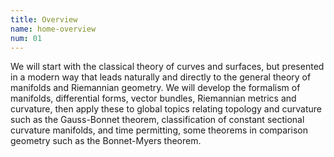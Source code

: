```yaml
---
title: Overview
name: home-overview
num: 01
---
```


<p>We will start with the classical theory of curves and surfaces, but presented in a modern way that leads naturally and directly to the general theory of manifolds and Riemannian geometry. We will develop the formalism of manifolds, differential forms, vector bundles, Riemannian metrics and curvature, then apply these to global topics relating topology and curvature such as the Gauss-Bonnet theorem, classification of constant sectional curvature manifolds, and time permitting, some theorems in comparison geometry such as the Bonnet-Myers theorem.</p>